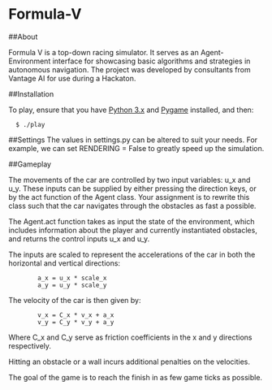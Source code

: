 # Formula-V
 
##About

Formula V is a top-down racing simulator. It serves as an Agent-Environment interface for showcasing basic algorithms and strategies in autonomous navigation. The project was developed by consultants from Vantage AI for use during a Hackaton.

##Installation

To play, ensure that you have [Python 3.x](https://www.python.org/) and [Pygame](http://www.pygame.org/download.shtml) installed, and then:

```
  $ ./play
```

##Settings
The values in settings.py can be altered to suit your needs. For example, we can set RENDERING = False to greatly speed up the simulation.

##Gameplay

The movements of the car are controlled by two input variables: u_x and u_y.
These inputs can be supplied by either pressing the direction keys, or by the act function of the Agent class. Your assignment is to rewrite this class such that the car navigates through the obstacles as fast a possible.

The Agent.act function takes as input the state of the environment, which includes information about the player and currently instantiated obstacles, and returns the control inputs u_x and u_y.

The inputs are scaled to represent the accelerations of the car in both the horizontal and vertical directions:


```
        a_x = u_x * scale_x
        a_y = u_y * scale_y
```
The velocity of the car is then given by:
```
        v_x = C_x * v_x + a_x
        v_y = C_y * v_y + a_y 
```
Where C_x and C_y serve as friction coefficients in the x and y directions respectively.

Hitting an obstacle or a wall incurs additional penalties on the velocities.

The goal of the game is to reach the finish in as few game ticks as possible. 







